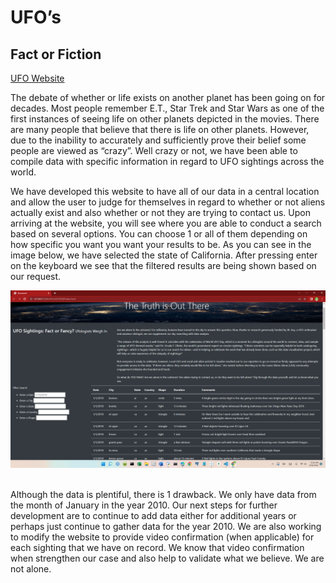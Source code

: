 # UFO’s
## Fact or Fiction
[UFO Website](https://knicks2020.github.io/UFO_News/)

The debate of whether or life exists on another planet has been going on for decades.  Most people remember E.T., Star Trek and Star Wars as one of the first instances of seeing life on other planets depicted in the movies.  There are many people that believe that there is life on other planets.  However, due to the inability to accurately and sufficiently prove their belief some people are viewed as “crazy”.  Well crazy or not, we have been able to compile data with specific information in regard to UFO sightings across the world.  

We have developed this website to have all of our data in a central location and allow the user to judge for themselves in regard to whether or not aliens actually exist and also whether or not they are trying to contact us.  Upon arriving at the website, you will see where you are able to conduct a search based on several options.  You can choose 1 or all of them depending on how specific you want you want your results to be.  As you can see in the image below, we have selected the state of California.  After pressing enter on the keyboard we see that the filtered results are being shown based on our request.

![pic1](https://github.com/Knicks2020/UFO_News/blob/198fed0d316ffd001cc1ec6260427624f2c4db54/pictures/2022-09-30%20(1).png)<br><br>

 
	
Although the data is plentiful, there is 1 drawback.  We only have data from the month of January in the year 2010.  Our next steps for further development are to continue to add data either for additional years or perhaps just continue to gather data for the year 2010.  We are also working to modify the website to provide video confirmation (when applicable) for each sighting that we have on record.  We know that video confirmation when strengthen our case and also help to validate what we believe.  We are not alone.
